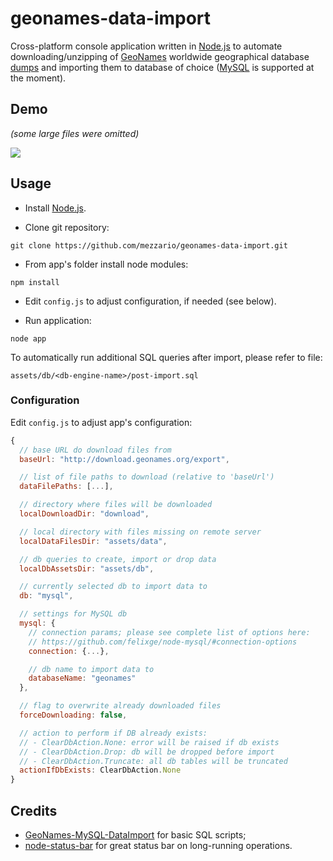 # geonames-data-import

Cross-platform console application written in [Node.js](https://nodejs.org/) to automate downloading/unzipping of [GeoNames](http://www.geonames.org/) worldwide geographical database [dumps](http://download.geonames.org/export/dump/) and importing them to database of choice ([MySQL](https://www.mysql.com/) is supported at the moment).

## Demo

_(some large files were omitted)_

![](https://cloud.githubusercontent.com/assets/2454284/9860210/5cecea10-5b33-11e5-953b-bc0929beb92f.gif)

## Usage

* Install [Node.js](https://nodejs.org/en/download/).

* Clone git repository:
```
git clone https://github.com/mezzario/geonames-data-import.git
```
* From app's folder install node modules:
```
npm install
```
* Edit `config.js` to adjust configuration, if needed (see below).

* Run application:
```
node app
```

To automatically run additional SQL queries after import, please refer to file:
```
assets/db/<db-engine-name>/post-import.sql
```

### Configuration

Edit `config.js` to adjust app's configuration:

```js
{
  // base URL do download files from
  baseUrl: "http://download.geonames.org/export",

  // list of file paths to download (relative to 'baseUrl')
  dataFilePaths: [...],

  // directory where files will be downloaded
  localDownloadDir: "download",

  // local directory with files missing on remote server
  localDataFilesDir: "assets/data",

  // db queries to create, import or drop data
  localDbAssetsDir: "assets/db",

  // currently selected db to import data to
  db: "mysql",

  // settings for MySQL db
  mysql: {
    // connection params; please see complete list of options here:
    // https://github.com/felixge/node-mysql/#connection-options
    connection: {...},

    // db name to import data to
    databaseName: "geonames"
  },

  // flag to overwrite already downloaded files
  forceDownloading: false,

  // action to perform if DB already exists:
  // - ClearDbAction.None: error will be raised if db exists
  // - ClearDbAction.Drop: db will be dropped before import
  // - ClearDbAction.Truncate: all db tables will be truncated
  actionIfDbExists: ClearDbAction.None
}
```

## Credits

* [GeoNames-MySQL-DataImport](https://github.com/codigofuerte/GeoNames-MySQL-DataImport) for basic SQL scripts;
* [node-status-bar](https://github.com/gagle/node-status-bar) for great status bar on long-running operations.
